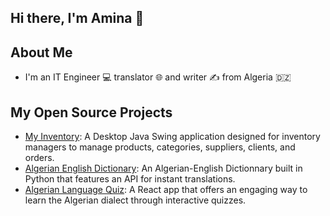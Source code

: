 ## Hi there, I'm Amina 👋
## About Me
- I'm an IT Engineer 💻 translator 🌐 and writer ✍️ from Algeria 🇩🇿

## My Open Source Projects
- [My Inventory](https://github.com/aminagr/MyInventory): A Desktop Java Swing application designed for inventory managers to manage products, categories, suppliers, clients, and orders.
- [Algerian English Dictionary](https://github.com/aminagr/AlgerianEnglishDictionary): An Algerian-English Dictionnary built in Python that features an API for instant translations.
- [Algerian Language Quiz](https://github.com/aminagr/AlgerianLanguageQuiz): A React app that offers an engaging way to learn the Algerian dialect through interactive quizzes.

<!--
**aminagr/aminagr** is a ✨ _special_ ✨ repository because its `README.md` (this file) appears on your GitHub profile.

Here are some ideas to get you started:

- 🔭 I’m currently working on ...
- 🌱 I’m currently learning ...
- 👯 I’m looking to collaborate on ...
- 🤔 I’m looking for help with ...
- 💬 Ask me about ...
- 📫 How to reach me: ...
- 😄 Pronouns: ...
- ⚡ Fun fact: ...
-->

